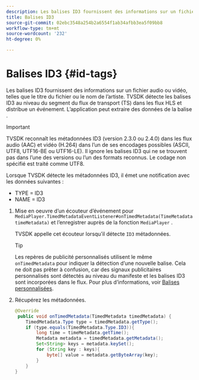 ```yaml
---
description: Les balises ID3 fournissent des informations sur un fichier audio ou vidéo, telles que le titre du fichier ou le nom de l’artiste. TVSDK détecte les balises ID3 au niveau du segment du flux de transport (TS) dans les flux HLS et distribue un événement. L’application peut extraire des données de la balise .
title: Balises ID3
source-git-commit: 02ebc3548a254b2a6554f1ab34afbb3ea5f09bb8
workflow-type: tm+mt
source-wordcount: '232'
ht-degree: 0%

---
```


# Balises ID3 {#id-tags}

Les balises ID3 fournissent des informations sur un fichier audio ou vidéo, telles que le titre du fichier ou le nom de l’artiste. TVSDK détecte les balises ID3 au niveau du segment du flux de transport (TS) dans les flux HLS et distribue un événement. L’application peut extraire des données de la balise .

>[!IMPORTANT]
>
>TVSDK reconnaît les métadonnées ID3 (version 2.3.0 ou 2.4.0) dans les flux audio (AAC) et vidéo (H.264) dans l’un de ses encodages possibles (ASCII, UTF8, UTF16-BE ou UTF16-LE). Il ignore les balises ID3 qui ne se trouvent pas dans l’une des versions ou l’un des formats reconnus. Le codage non spécifié est traité comme UTF8.

Lorsque TVSDK détecte les métadonnées ID3, il émet une notification avec les données suivantes :

* TYPE = ID3
* NAME = ID3

1. Mise en oeuvre d’un écouteur d’événement pour `MediaPlayer.TimedMetadataEventListener#onTimedMetadata(TimeMetadata timeMetadata)` et l’enregistrer auprès de la fonction `MediaPlayer` .

   TVSDK appelle cet écouteur lorsqu’il détecte `ID3` métadonnées.

   >[!TIP]
   >
   >Les repères de publicité personnalisés utilisent le même `onTimedMetadata` pour indiquer la détection d’une nouvelle balise. Cela ne doit pas prêter à confusion, car des signaux publicitaires personnalisés sont détectés au niveau du manifeste et les balises ID3 sont incorporées dans le flux. Pour plus d’informations, voir [Balises personnalisées](../../tvsdk-2.7-for-android/ad-insertion/custom-tags-configure/c-psdk-android-2.7-custom-tags-configure.md).


1. Récupérez les métadonnées.

   ```java
   @Override 
    public void onTimedMetadata(TimedMetadata timedMetadata) { 
       TimedMetadata.Type type = timedMetadata.getType(); 
       if (type.equals(TimedMetadata.Type.ID3)){ 
           long time = timeMetadata.getTime(); 
           Metadata metadata = timedMetadata.getMetadata(); 
           Set<String> keys = metadata.keySet(); 
           for (String key : keys){ 
               byte[] value = metadata.getByteArray(key); 
           } 
       } 
   }
   ```
